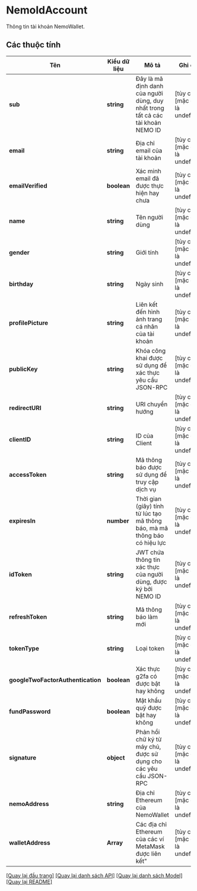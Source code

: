 # NemoIdAccount

Thông tin tài khoản NemoWallet.
## Các thuộc tính
Tên | Kiểu dữ liệu | Mô tả | Ghi chú
------------ | ------------- | ------------- | -------------
**sub** | **string** | Đây là mã định danh của người dùng, duy nhất trong tất cả các tài khoản NEMO ID  | [tùy chọn] [mặc định là undefined]
**email** | **string** | Địa chỉ email của tài khoản | [tùy chọn] [mặc định là undefined]
**emailVerified** | **boolean** | Xác minh email đã được thực hiện hay chưa | [tùy chọn] [mặc định là undefined]
**name** | **string** | Tên người dùng | [tùy chọn] [mặc định là undefined]
**gender** | **string** | Giới tính | [tùy chọn] [mặc định là undefined]
**birthday** | **string** | Ngày sinh | [tùy chọn] [mặc định là undefined]
**profilePicture** | **string** | Liên kết đến hình ảnh trang cá nhân của tài khoản | [tùy chọn] [mặc định là undefined]
**publicKey** | **string** | Khóa công khai được sử dụng để xác thực yêu cầu JSON-RPC | [tùy chọn] [mặc định là undefined]
**redirectURI** | **string** | URI chuyển hướng | [tùy chọn] [mặc định là undefined]
**clientID** | **string** | ID của Client | [tùy chọn] [mặc định là undefined]
**accessToken** | **string** | Mã thông báo được sử dụng để truy cập dịch vụ | [tùy chọn] [mặc định là undefined]
**expiresIn** | **number** | Thời gian (giây) tính từ lúc tạo mã thông báo, mà mã thông báo có hiệu lực | [tùy chọn] [mặc định là undefined]
**idToken** | **string** | JWT chứa thông tin xác thực của người dùng, được ký bởi NEMO ID | [tùy chọn] [mặc định là undefined]
**refreshToken** | **string** | Mã thông báo làm mới | [tùy chọn] [mặc định là undefined]
**tokenType** | **string** | Loại token | [tùy chọn] [mặc định là undefined]
**googleTwoFactorAuthentication** | **boolean** | Xác thực g2fa có được bật hay không | [tùy chọn] [mặc định là undefined]
**fundPassword** | **boolean** | Mật khẩu quỹ được bật hay không | [tùy chọn] [mặc định là undefined]
**signature** | **object** | Phản hồi chữ ký từ máy chủ, được sử dụng cho các yêu cầu JSON-RPC | [tùy chọn] [mặc định là undefined]
**nemoAddress** | **string** | Địa chỉ Ethereum của NemoWallet | [tùy chọn] [mặc định là undefined]
**walletAddress** | **Array<string>** | Các địa chỉ Ethereum của các ví MetaMask được liên kết" | [tùy chọn] [mặc định là undefined]

[[Quay lại đầu trang]](#) [[Quay lại danh sách API]](./README.md#tài-liệu-về-api-endpoints) [[Quay lại danh sách Model]](./README.md#tài-liệu-về-models) [[Quay lại README]](./README.md)